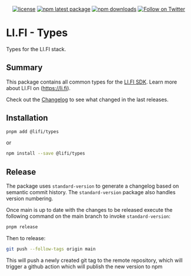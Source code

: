 <div align="center">

[![license](https://img.shields.io/badge/license-Apache%202-blue)](/LICENSE.md)
[![npm latest package](https://img.shields.io/npm/v/@lifi/types/latest.svg)](https://www.npmjs.com/package/@lifi/types)
[![npm downloads](https://img.shields.io/npm/dm/@lifi/types.svg)](https://www.npmjs.com/package/@lifi/types)
[![Follow on Twitter](https://img.shields.io/twitter/follow/lifiprotocol.svg?label=follow+LI.FI)](https://twitter.com/lifiprotocol)

</div>

# LI.FI - Types

Types for the LI.FI stack.

## Summary

This package contains all common types for the [LI.FI SDK](https://github.com/lifinance/sdk).
Learn more about LI.FI on (https://li.fi).

Check out the [Changelog](./CHANGELOG.md) to see what changed in the last releases.

## Installation

```bash
pnpm add @lifi/types
```

or

```bash
npm install --save @lifi/types
```

## Release

The package uses `standard-version` to generate a changelog based on semantic commit history. The `standard-version` package also handles version numbering.

Once main is up to date with the changes to be released execute the following command on the main branch to invoke `standard-version`:

```bash
pnpm release
```

Then to release:

```bash
git push --follow-tags origin main
```

This will push a newly created git tag to the remote repository, which will trigger a github action which will publish the new version to npm
